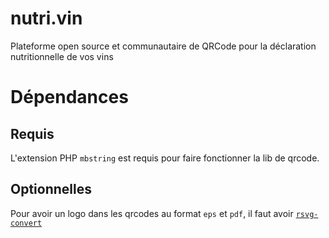 # nutri.vin
Plateforme open source et communautaire de QRCode pour la déclaration nutritionnelle de vos vins

# Dépendances

## Requis

L'extension PHP `mbstring` est requis pour faire fonctionner la lib de qrcode.

## Optionnelles

Pour avoir un logo dans les qrcodes au format `eps` et `pdf`, il faut avoir [`rsvg-convert`](https://gitlab.gnome.org/GNOME/librsvg)
